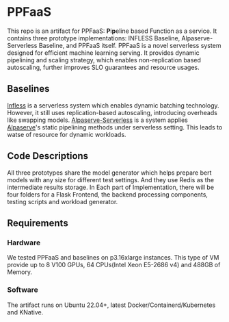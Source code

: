 # PPFaaS
This repo is an artifact for PPFaaS: **P**i**p**eline based Function as a service. It contains three prototype implementations:
INFLESS Baseline, Alpaserve-Serverless Baseline, and PPFaaS itself. PPFaaS is a novel serverless system designed for efficient machine learning serving. It provides dynamic pipelining and scaling strategy, which enables non-replication based autoscaling, further improves SLO guarantees and resource usages. 

## Baselines
[Infless](https://dl.acm.org/doi/pdf/10.1145/3503222.3507709) is a serverless system which enables dynamic batching technology. However, it still uses replication-based autoscaling, introducing overheads like swapping models.
[Alpaserve-Serverless](https://arxiv.org/pdf/2302.11665) is a system applies [Alpaserve](https://github.com/alpa-projects/mms)'s static pipelining methods under serverless setting. This leads to watse of resource for dynamic workloads.

## Code Descriptions

All three prototypes share the model generator which helps prepare bert models with any size for different test settings. And they use Redis as the intermediate results storage. In Each part of Implementation, there will be four folders for a Flask Frontend, the backend processing components, testing scripts and workload generator.

## Requirements
### Hardware
We tested PPFaaS and baselines on p3.16xlarge instances. This type of VM provide up to 8 V100 GPUs, 64 CPUs(Intel Xeon E5-2686 v4) and 488GB of Memory. 
### Software
The artifact runs on Ubuntu 22.04+, latest Docker/Containerd/Kubernetes and KNative.
